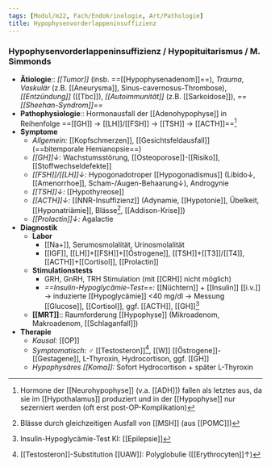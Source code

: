 ```yaml
---
tags: [Modul/m22, Fach/Endokrinologie, Art/Pathologie]
title: Hypophysenvorderlappeninsuffizienz
---
```

### Hypophysenvorderlappeninsuffizienz / Hypopituitarismus / M. Simmonds
- **Ätiologie**:: *[[Tumor]]* (insb. ==[[Hypophysenadenom]]==), *Trauma*, *Vaskulär* (z.B. [[Aneurysma]], Sinus-cavernosus-Thrombose), *[[Entzündung]]* ([[Tbc]]), *[[Autoimmunität]]* (z.B. [[Sarkoidose]]), *==[[Sheehan-Syndrom]]==*
- **Pathophysiologie**:: Hormonausfall der [[Adenohypophyse]] in Reihenfolge ==[[GH]] → [[LH]]/[[FSH]] → [[TSH]] → [[ACTH]]==[^4]
- **Symptome**
	- *Allgemein:* [[Kopfschmerzen]], [[Gesichtsfeldausfall]] (==bitemporale Hemianopsie==)
	- *[[GH]]↓:* Wachstumsstörung, [[Osteoporose]]-[[Risiko]], [[Stoffwechseldefekte]]
	- *[[FSH]]/[[LH]]↓:* Hypogonadotroper [[Hypogonadismus]] (Libido↓, [[Amenorrhoe]], Scham-/Augen-Behaarung↓), Androgynie
	- *[[TSH]]↓:* [[Hypothyreose]]
	- *[[ACTH]]↓:* [[NNR-Insuffizienz]] (Adynamie, [[Hypotonie]], Übelkeit, [[Hyponatriämie]], Blässe[^1], [[Addison-Krise]])
	- *[[Prolactin]]↓:* Agalactie
- **Diagnostik**
	- **Labor**
		- [[Na+]], Serumosmolalität, Urinosmolalität
		- [[IGF]], [[LH]]+[[FSH]]+[[Östrogene]], [[TSH]]+[[T3]]/[[T4]], [[ACTH]]+[[Cortisol]], [[Prolactin]]
	- **Stimulationstests**
		- GRH, GnRH, TRH Stimulation (mit [[CRH]] nicht möglich)
		- *==Insulin-Hypoglycämie-Test==:* [[Nüchtern]] + [[Insulin]] [[i.v.]] → induzierte [[Hypoglycämie]] <40 mg/dl → Messung [[Glucose]], [[Cortisol]], ggf. [[ACTH]], [[GH]][^2]
	- **[[MRT]]**:: Raumforderung [[Hypophyse]] (Mikroadenom, Makroadenom, [[Schlaganfall]])
- **Therapie**
	- *Kausal:* [[OP]]
	- *Symptomatisch:* ♂ [[Testosteron]][^3], [[W]] [[Östrogene]]-[[Gestagene]], L-Thyroxin, Hydrocortison, ggf. [[GH]]
	- *Hypophysäres [[Koma]]:* Sofort Hydrocortison + später L-Thyroxin

[^1]: Blässe durch gleichzeitigen Ausfall von [[MSH]] (aus [[POMC]])
[^2]: Insulin-Hypoglycämie-Test KI: [[Epilepsie]]
[^3]: [[Testosteron]]-Substitution [[UAW]]: Polyglobulie ([[Erythrocyten]]↑)
[^4]: Hormone der [[Neurohypophyse]] (v.a. [[ADH]]) fallen als letztes aus, da sie im [[Hypothalamus]] produziert und in der [[Hypophyse]] nur sezerniert werden (oft erst post-OP-Komplikation)